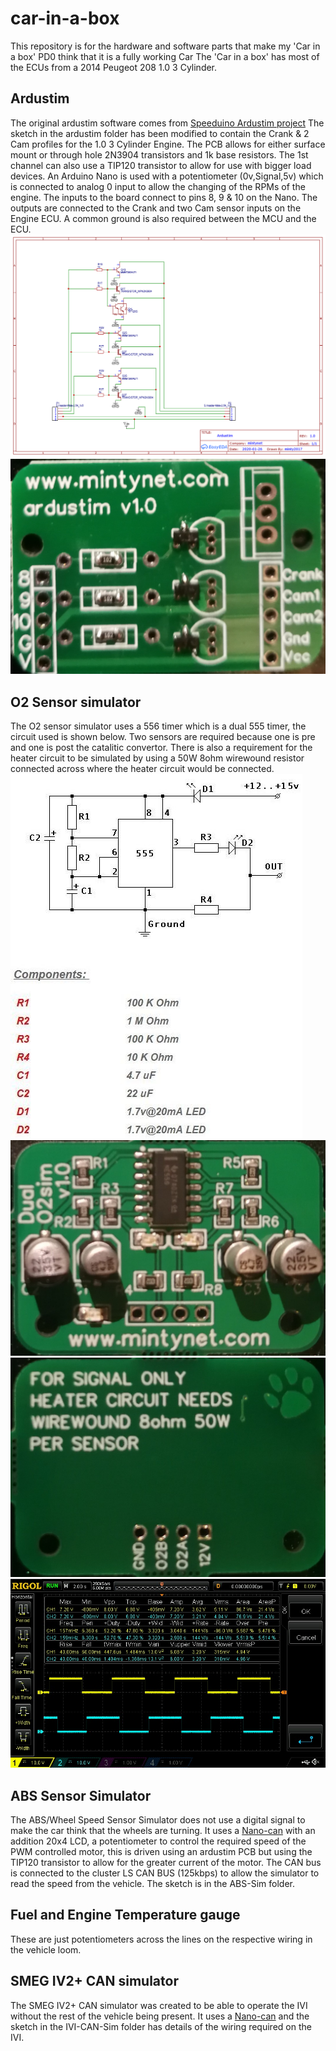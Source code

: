 # car-in-a-box
This repository is for the hardware and software parts that make my 'Car in a box' PD0 think that it is a fully working Car
The 'Car in a box' has most of the ECUs from a 2014 Peugeot 208 1.0 3 Cylinder.

## Ardustim 
The original ardustim software comes from [Speeduino Ardustim project](https://github.com/speeduino/Ardu-Stim) The sketch in the ardustim folder has been modified to contain the Crank & 2 Cam profiles for the 1.0 3 Cylinder Engine.
The PCB allows for either surface mount or through hole 2N3904 transistors and 1k base resistors. The 1st channel can also use a TIP120 transistor to allow for use with bigger load devices. An Arduino Nano is used with a potentiometer (0v,Signal,5v) which is connected to analog 0 input to allow the changing of the RPMs of the engine.
The inputs to the board connect to pins 8, 9 & 10 on the Nano. The outputs are connected to the Crank and two Cam sensor inputs on the Engine ECU. A common ground is also required between the MCU and the ECU.
<br>
![Ardustim Schematic](/Hardware/ardustim-sch.png)
![Ardustim PCB](/Hardware/ardustim.jpg)

## O2 Sensor simulator
The O2 sensor simulator uses a 556 timer which is a dual 555 timer, the circuit used is shown below. Two sensors are required because one is pre and one is post the catalitic convertor. There is also a requirement for the heater circuit to be simulated by using a 50W 8ohm wirewound resistor connected across where the heater circuit would be connected.
<br>
![O2 Sim Schematic](/Hardware/O2Sim-sch.jpg)
![O2 Sim Front](/Hardware/O2Sim-front.jpg)
![O2 Sim Rear](/Hardware/O2Sim-rear.jpg)
![O2 Sim Scope](/Hardware/O2Sim-scope.jpg)

## ABS Sensor Simulator
The ABS/Wheel Speed Sensor Simulator does not use a digital signal to make the car think that the wheels are turning. It uses a [Nano-can](https://github.com/mintynet/nano-can) with an addition 20x4 LCD, a potentiometer to control the required speed of the PWM controlled motor, this is driven using an ardustim PCB but using the TIP120 transistor to allow for the greater current of the motor. The CAN bus is connected to the cluster LS CAN BUS (125kbps) to allow the simulator to read the speed from the vehicle. The sketch is in the ABS-Sim folder.

## Fuel and Engine Temperature gauge
These are just potentiometers across the lines on the respective wiring in the vehicle loom.

## SMEG IV2+ CAN simulator
The SMEG IV2+ CAN simulator was created to be able to operate the IVI without the rest of the vehicle being present. It uses a [Nano-can](https://github.com/mintynet/nano-can) and the sketch in the IVI-CAN-Sim folder has details of the wiring required on the IVI.
